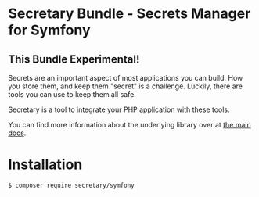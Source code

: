 # Secretary Bundle - Secrets Manager for Symfony

## This Bundle Experimental!

Secrets are an important aspect of most applications you can build. How you store them, and keep them "secret" is a challenge.
Luckily, there are tools you can use to keep them all safe. 

Secretary is a tool to integrate your PHP application with these tools.

You can find more information about the underlying library over at [the main docs](https://github.com/secretary/php).

# Installation

```bash
$ composer require secretary/symfony
```